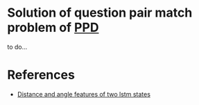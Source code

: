 # Solution of question pair match problem of [PPD](https://ai.ppdai.com/mirror/goToMirrorDetail?mirrorId=1)
to do...

# References
- [Distance and angle features of two lstm states](https://engineering.quora.com/Semantic-Question-Matching-with-Deep-Learning)
